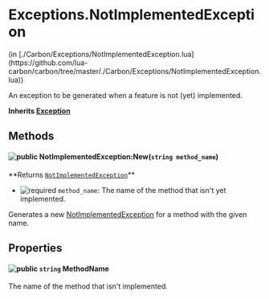 <link href="../../style.css" rel="stylesheet" type="text/css"/>
<h1 class="class-title">Exceptions.NotImplementedException</h1>
<span class="file-link">(in [./Carbon/Exceptions/NotImplementedException.lua](https://github.com/lua-carbon/carbon/tree/master/./Carbon/Exceptions/NotImplementedException.lua))</span><br/>

An exception to be generated when a feature is not (yet) implemented.

**Inherits <a href="Classes/Exception">Exception</a>**

## Methods
<h4 class="method-name"><img class="doc-image" alt="public" src="https://img.shields.io/badge/ -public-11b237.svg?style=flat-square" />  NotImplementedException:New(<code>string method_name</code>)</h4>
**<span class="method-returns">Returns <code><a href="Classes/Exceptions.NotImplementedException">NotImplementedException</a></code></span>**

- <img class="doc-image" alt="required" src="https://img.shields.io/badge/%20-required-ff9600.svg?style=flat-square" />  `method_name`: The name of the method that isn't yet implemented.

Generates a new <a href="Classes/Exceptions.NotImplementedException">NotImplementedException</a> for a method with the given name.


## Properties
#### <img class="doc-image" alt="public" src="https://img.shields.io/badge/ -public-11b237.svg?style=flat-square" /> <code>string</code> MethodName
The name of the method that isn't implemented.

